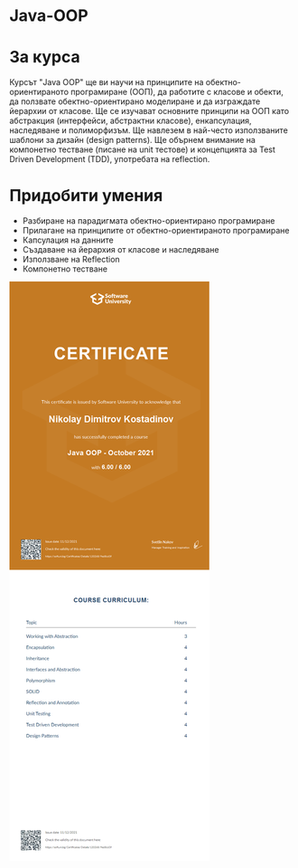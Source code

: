 # Java-OOP
# За курса
Курсът "Java OOP" ще ви научи на принципите на обектно-ориентираното програмиране (ООП), да работите с класове и обекти, да ползвате обектно-ориентирано моделиране и да изграждате йерархии от класове. Ще се изучават основните принципи на ООП като абстракция (интерфейси, абстрактни класове), енкапсулация, наследяване и полиморфизъм. Ще навлезем в най-често използваните шаблони за дизайн (design patterns). Ще обърнем внимание на компонетно тестване (писане на unit тестове) и концепцията за Test Driven Development (TDD), употребата на reflection.

# Придобити умения
* Разбиране на парадигмата обектно-ориентирано програмиране
* Прилагане на принципите от обектно-ориентираното програмиране
* Капсулация на данните
* Създаване на йерархия от класове и наследяване
* Използване на Reflection
* Компонетно тестване

![Certificate](https://github.com/NikolayKostadinov/Java-OOP/blob/main/Certificate/Java%20OOP%20-%20October%202021%20-%20Certificate.jpeg)
